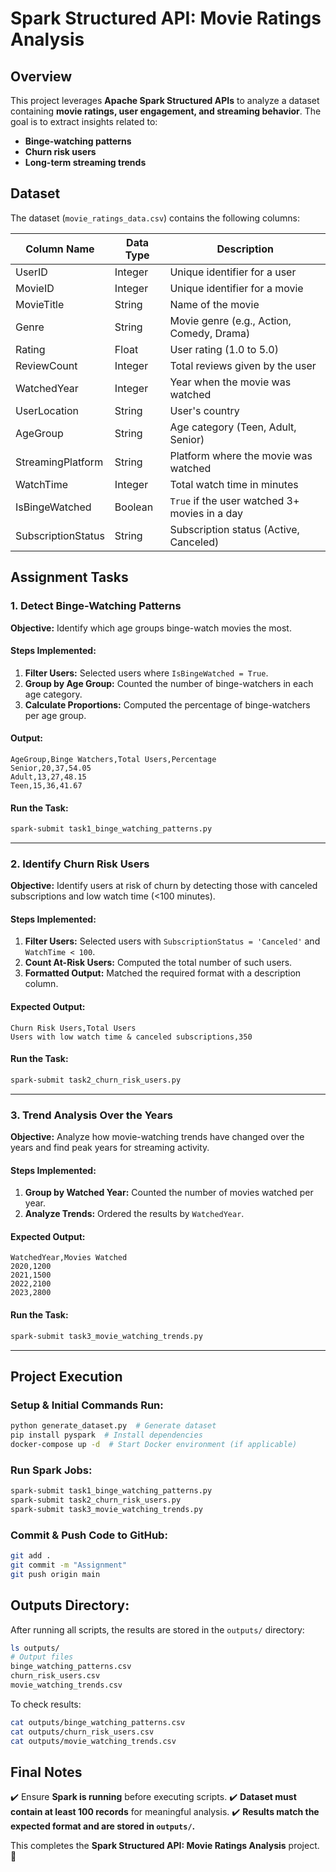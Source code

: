 # Spark Structured API: Movie Ratings Analysis

## Overview
This project leverages **Apache Spark Structured APIs** to analyze a dataset containing **movie ratings, user engagement, and streaming behavior**. The goal is to extract insights related to:
- **Binge-watching patterns**
- **Churn risk users**
- **Long-term streaming trends**

## Dataset
The dataset (`movie_ratings_data.csv`) contains the following columns:

| Column Name         | Data Type | Description |
|---------------------|-----------|-------------|
| UserID             | Integer   | Unique identifier for a user |
| MovieID           | Integer   | Unique identifier for a movie |
| MovieTitle        | String    | Name of the movie |
| Genre             | String    | Movie genre (e.g., Action, Comedy, Drama) |
| Rating           | Float     | User rating (1.0 to 5.0) |
| ReviewCount      | Integer   | Total reviews given by the user |
| WatchedYear      | Integer   | Year when the movie was watched |
| UserLocation     | String    | User's country |
| AgeGroup        | String    | Age category (Teen, Adult, Senior) |
| StreamingPlatform | String    | Platform where the movie was watched |
| WatchTime       | Integer   | Total watch time in minutes |
| IsBingeWatched  | Boolean   | `True` if the user watched 3+ movies in a day |
| SubscriptionStatus | String    | Subscription status (Active, Canceled) |

## Assignment Tasks

### **1. Detect Binge-Watching Patterns**
**Objective:** Identify which age groups binge-watch movies the most.

#### **Steps Implemented:**
1. **Filter Users:** Selected users where `IsBingeWatched = True`.
2. **Group by Age Group:** Counted the number of binge-watchers in each age category.
3. **Calculate Proportions:** Computed the percentage of binge-watchers per age group.

#### **Output:**
```
AgeGroup,Binge Watchers,Total Users,Percentage
Senior,20,37,54.05
Adult,13,27,48.15
Teen,15,36,41.67
```
#### **Run the Task:**
```bash
spark-submit task1_binge_watching_patterns.py
```

---
### **2. Identify Churn Risk Users**
**Objective:** Identify users at risk of churn by detecting those with canceled subscriptions and low watch time (<100 minutes).

#### **Steps Implemented:**
1. **Filter Users:** Selected users with `SubscriptionStatus = 'Canceled'` and `WatchTime < 100`.
2. **Count At-Risk Users:** Computed the total number of such users.
3. **Formatted Output:** Matched the required format with a description column.

#### **Expected Output:**
```
Churn Risk Users,Total Users
Users with low watch time & canceled subscriptions,350
```
#### **Run the Task:**
```bash
spark-submit task2_churn_risk_users.py
```

---
### **3. Trend Analysis Over the Years**
**Objective:** Analyze how movie-watching trends have changed over the years and find peak years for streaming activity.

#### **Steps Implemented:**
1. **Group by Watched Year:** Counted the number of movies watched per year.
2. **Analyze Trends:** Ordered the results by `WatchedYear`.

#### **Expected Output:**
```
WatchedYear,Movies Watched
2020,1200
2021,1500
2022,2100
2023,2800
```
#### **Run the Task:**
```bash
spark-submit task3_movie_watching_trends.py
```

---
## **Project Execution**
### **Setup & Initial Commands Run:**
```bash
python generate_dataset.py  # Generate dataset
pip install pyspark  # Install dependencies
docker-compose up -d  # Start Docker environment (if applicable)
```
### **Run Spark Jobs:**
```bash
spark-submit task1_binge_watching_patterns.py
spark-submit task2_churn_risk_users.py
spark-submit task3_movie_watching_trends.py
```
### **Commit & Push Code to GitHub:**
```bash
git add .
git commit -m "Assignment"
git push origin main
```

## **Outputs Directory:**
After running all scripts, the results are stored in the `outputs/` directory:
```bash
ls outputs/
# Output files
binge_watching_patterns.csv
churn_risk_users.csv
movie_watching_trends.csv
```
To check results:
```bash
cat outputs/binge_watching_patterns.csv
cat outputs/churn_risk_users.csv
cat outputs/movie_watching_trends.csv
```

## **Final Notes**
✔️ Ensure **Spark is running** before executing scripts.
✔️ **Dataset must contain at least 100 records** for meaningful analysis.
✔️ **Results match the expected format and are stored in `outputs/`.**

This completes the **Spark Structured API: Movie Ratings Analysis** project. 🚀

